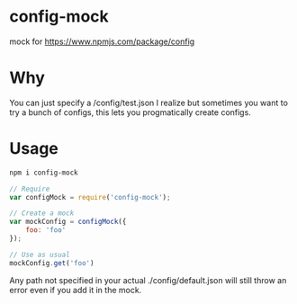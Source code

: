 # config-mock

mock for https://www.npmjs.com/package/config

# Why

You can just specify a /config/test.json I realize but sometimes you want to try a bunch of configs, this lets you progmatically create configs.

# Usage

```bash
npm i config-mock
```

```js
// Require
var configMock = require('config-mock');

// Create a mock
var mockConfig = configMock({
    foo: 'foo'
});

// Use as usual
mockConfig.get('foo')
```

Any path not specified in your actual ./config/default.json will still throw an error even if you add it in the mock.